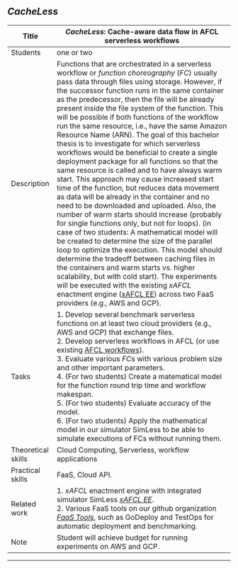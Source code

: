 ## *CacheLess*


| Title | ***CacheLess*: Cache-aware data flow in AFCL serverless workflows** |
| ----- | ----- | 
| Students | one or two | 
| Description | Functions that are orchestrated in a serverless workflow or *function choreography* (*FC*) usually pass data through files using storage. However, if the successor function runs in the same container as the predecessor, then the file will be already present inside the file system of the function. This will be possible if both functions of the workflow run the same resource, i.e., have the same Amazon Resource Name (ARN). The goal of this bachelor thesis is to investigate for which serverless workflows would be beneficial to create a single deployment package for all functions so that the same resource is called and to have always warm start. This approach may cause increased start time of the function, but reduces data movement as data will be already in the container and no need to be downloaded and uploaded. Also, the number of warm starts should increase (probably for single functions only, but not for loops). (in case of two students: A mathematical model will be created to determine the size of the parallel loop to optimize the execution. This model should determine the tradeoff between caching files in the containers and warm starts vs. higher scalability, but with cold start). The experiments will be executed with the existing *xAFCL* enactment engine ([xAFCL EE](https://github.com/sashkoristov/enactmentengine)) across two FaaS providers (e.g., AWS and GCP).
|Tasks| 1. Develop several benchmark serverless functions on at least two cloud providers (e.g., AWS and GCP) that exchange files. <br> 2. Develop serverless workflows in AFCL (or use existing [AFCL workflows](https://github.com/AFCLWorkflows/)).<br> 3. Evaluate various *FCs* with various problem size and other important parameters. <br> 4. (For two students) Create a matematical model for the function round trip time and workflow makespan.<br> 5. (For two students) Evaluate accuracy of the model. <br> 6. (For two students) Apply the mathematical model in our simulator SimLess to be able to simulate executions of FCs without running them.|
| Theoretical skills | Cloud Computing, Serverless, workflow applications | 
| Practical skills | FaaS, Cloud API.|
| Related work | 1. *xAFCL* enactment engine with integrated simulator SimLess [*xAFCL EE*](https://doi.org/10.1109/TSC.2021.3128137). <br> 2. Various FaaS tools on our github organization [*FaaS Tools*](https://github.com/FaaSTools), such as GoDeploy and TestOps for automatic deployment and benchmarking. |
| Note | Student will achieve budget for running experiments on AWS and GCP. | 
---
